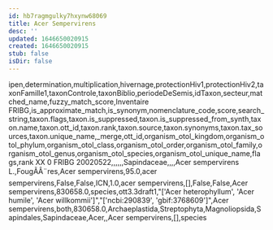 ```yaml
---
id: hb7ragmgulky7hxynw68069
title: Acer Sempervirens
desc: ''
updated: 1646650020915
created: 1646650020915
stub: false
isDir: false
---
```

ipen,determination,multiplication,hivernage,protectionHiv1,protectionHiv2,taxonFamille1,taxonControle,taxonBiblio,periodeDeSemis,idTaxon,secteur,matched_name,fuzzy_match_score,Inventaire FRIBG,is_approximate_match,is_synonym,nomenclature_code,score,search_string,taxon.flags,taxon.is_suppressed,taxon.is_suppressed_from_synth,taxon.name,taxon.ott_id,taxon.rank,taxon.source,taxon.synonyms,taxon.tax_sources,taxon.unique_name,_merge,ott_id,organism_otol_kingdom,organism_otol_phylum,organism_otol_class,organism_otol_order,organism_otol_family,organism_otol_genus,organism_otol_species,organism_otol_unique_name,flags,rank
XX 0 FRIBG 20020522,,,,,,Sapindaceae,,,,Acer sempervirens L.,FougÃÂ¨res,Acer sempervirens,95.0,acer sempervirens,False,False,ICN,1.0,acer sempervirens,[],False,False,Acer sempervirens,830658.0,species,ott3.3draft1,"['Acer heterophyllum', 'Acer humile', 'Acer willkommii']","['ncbi:290839', 'gbif:3768609']",Acer sempervirens,both,830658.0,Archaeplastida,Streptophyta,Magnoliopsida,Sapindales,Sapindaceae,Acer,,Acer sempervirens,[],species
